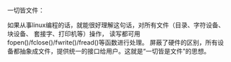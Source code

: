 一切皆文件：

如果从事linux编程的话，就能很好理解这句话，对所有文件（目录、字符设备、块设备、 套接字、打印机等）操作，
读写都可用fopen()/fclose()/fwrite()/fread()等函数进行处理。
屏蔽了硬件的区别，所有设备都抽象成文件，提供统一的接口给用户。这就是“一切皆是文件”的思想。

